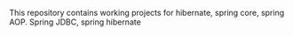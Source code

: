 This repository contains working projects for hibernate, spring core, spring AOP. Spring JDBC, spring hibernate